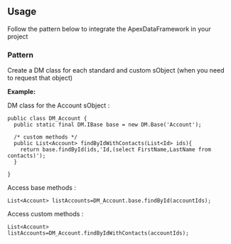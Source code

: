 ## Usage

Follow the pattern below to integrate the ApexDataFramework in your project 

### Pattern

Create a DM class for each standard and custom sObject (when you need to request that object)

**Example:** 

DM class for the Account sObject :

  ```apex
  public class DM_Account {
    public static final DM.IBase base = new DM.Base('Account');

    /* custom methods */
    public List<Account> findByIdWithContacts(List<Id> ids){
      return base.findById(ids,'Id,(select FirstName,LastName from contacts)');
    }

  }
  ```

Access base methods :

  ```apex
  List<Account> listAccounts=DM_Account.base.findById(accountIds);
  ```
  
Access custom methods :

  ```apex
  List<Account> listAccounts=DM_Account.findByIdWithContacts(accountIds);
  ```
